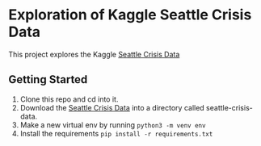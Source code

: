 # Exploration of Kaggle Seattle Crisis Data

This project explores the Kaggle [Seattle Crisis Data](https://www.kaggle.com/city-of-seattle/seattle-crisis-data/)

## Getting Started
1. Clone this repo and cd into it.
1. Download the [Seattle Crisis Data](https://www.kaggle.com/city-of-seattle/seattle-crisis-data/) into a directory called seattle-crisis-data.
1. Make a new virtual env by running `python3 -m venv env`
1. Install the requirements `pip install -r requirements.txt`